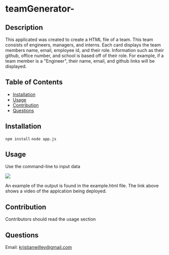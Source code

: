 # teamGenerator-

## Description 
This applicated was created to create a HTML file of a team. This team consists of engineers, managers, and interns. Each card displays the team members name, email, employee id, and their role. Information such as their github, office number, and school is based off of their role. For example, if a team member is a "Engineer", their name, 
email, and github links will be displayed. 

## Table of Contents
* [Installation](#installation) 
* [Usage](#usage) 
* [Contribution](#contribution) 
* [Questions](#questions) 

## Installation 
`npm install` 
`node app.js` 

## Usage 
Use the command-line to input data

<a href="https://vimeo.com/599928042"><img src="Screen Shot 2021-09-07 at 7.24.48 PM.png"></a>

An example of the output is found in the example.html file. 
The link above shows a video of the applcation being deployed. 



## Contribution 
Contributors should read the usage section 

## Questions

Email: kristianwilley@gmail.com

